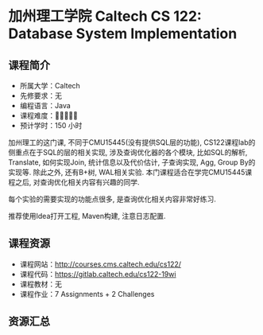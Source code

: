 # 加州理工学院 Caltech CS 122: Database System Implementation

## 课程简介

- 所属大学：Caltech
- 先修要求：无
- 编程语言：Java
- 课程难度：🌟🌟🌟🌟🌟
- 预计学时：150 小时

加州理工的这门课, 不同于CMU15445(没有提供SQL层的功能), CS122课程lab的侧重点在于SQL的层的相关实现, 涉及查询优化器的各个模块, 比如SQL的解析, Translate, 如何实现Join, 统计信息以及代价估计, 子查询实现, Agg, Group By的实现等. 除此之外, 还有B+树, WAL相关实验. 本门课程适合在学完CMU15445课程之后, 对查询优化相关内容有兴趣的同学.

每个实验的需要实现的功能点很多, 是查询优化相关内容非常好练习.

推荐使用Idea打开工程, Maven构建, 注意日志配置.

## 课程资源

- 课程网站：<http://courses.cms.caltech.edu/cs122/>
- 课程代码：<https://gitlab.caltech.edu/cs122-19wi>
- 课程教材：无
- 课程作业：7 Assignments + 2 Challenges

## 资源汇总